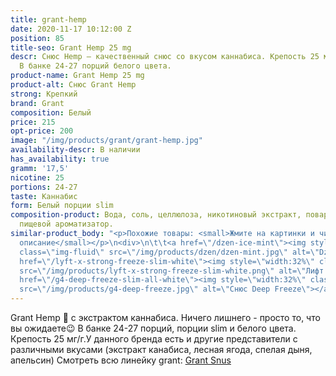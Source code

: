 ```yaml
---
title: grant-hemp
date: 2020-11-17 10:12:00 Z
position: 85
title-seo: Grant Hemp 25 mg
descr: Снюс Hemp — качественный снюс со вкусом каннабиса. Крепость 25 мг никотина.
  В банке 24-27 порций белого цвета.
product-name: Grant Hemp 25 mg
product-alt: Снюс Grant Hemp
strong: Крепкий
brand: Grant
composition: Белый
price: 215
opt-price: 200
image: "/img/products/grant/grant-hemp.jpg"
availability-descr: В наличии
has_availability: true
gramm: '17,5'
nicotine: 25
portions: 24-27
taste: Каннабис
form: Белый порции slim
composition-product: Вода, соль, целлюлоза, никотиновый экстракт, поваренная сода,
  пищевой ароматизатор.
similar-product_body: "<p>Похожие товары: <small>Жмите на картинки и читайте полное
  описание</small></p>\n<div>\n\t\t<a href=\"/dzen-ice-mint\"><img style=\"width:32%\"
  class=\"img-fluid\" src=\"/img/products/dzen/dzen-mint.jpg\" alt=\"Dzen Ice Mint\"></a>\n\t\t<a
  href=\"/lyft-x-strong-freeze-slim-white\"><img style=\"width:32%\" class=\"img-fluid\"
  src=\"/img/products/lyft-x-strong-freeze-slim-white.png\" alt=\"Лифт фриз\"></a>\n<a
  href=\"/g4-deep-freeze-slim-all-white\"><img style=\"width:32%\" class=\"img-fluid\"
  src=\"/img/products/g4-deep-freeze.jpg\" alt=\"Снюс Deep Freeze\"></a>\n</div>"
---
```


Grant Hemp 🌱 с экстрактом каннабиса. Ничего лишнего - просто то, что вы ожидаете😉 В банке 24-27 порций, порции slim и белого цвета. Крепость 25 мг/г.У данного бренда есть и другие представители c различными вкусами (экстракт канабиса, лесная ягода, спелая дыня, апельсин) Смотреть всю линейку grant: <a href="/grant-snus">Grant Snus</a>